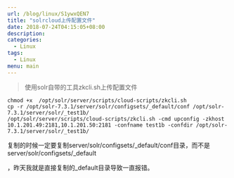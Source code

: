 ```yaml
---
url: /blog/linux/S1ywxQEN7
title: "solrcloud上传配置文件"
date: 2018-07-24T04:15:05+08:00
description:
categories:
  - Linux
tags:
  - Linux
menu: main
---
```


> 使用solr自带的工具zkcli.sh上传配置文件

```
chmod +x  /opt/solr/server/scripts/cloud-scripts/zkcli.sh
cp -r /opt/solr-7.3.1/server/solr/configsets/_default/conf /opt/solr-7.3.1/server/solr/_test1b/
/opt/solr/server/scripts/cloud-scripts/zkcli.sh -cmd upconfig -zkhost 10.1.201.49:2181,10.1.201.50:2181 -confname test1b -confdir /opt/solr-7.3.1/server/solr/_test1b/

```

复制的时候一定要复制server/solr/configsets/_default/conf目录，而不是server/solr/configsets/_default

，昨天我就是直接复制的_default目录导致一直报错。